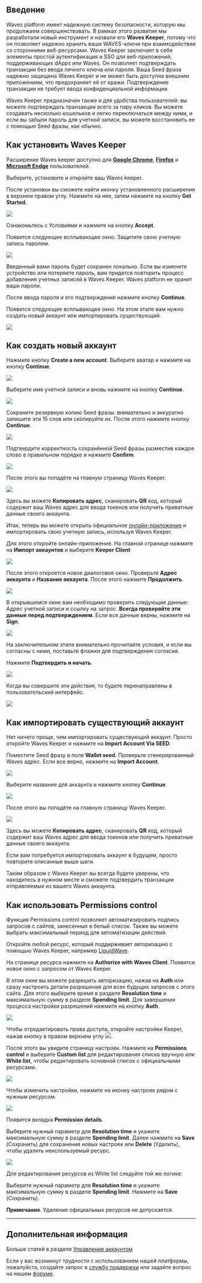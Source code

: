 ## Введение

Waves platform имеет надежную систему безопасности, которую мы продолжаем совершенствовать. В рамках этого развития мы разработали новый инструмент и назвали его **Waves Keeper**, потому что он позволяет надежно хранить ваши WAVES-ключи при взаимодействии со сторонними веб-ресурсами. Waves Keeper заключает в себе элементы простой аутентификация и SSO для веб-приложений, поддерживающих dApps или Waves. Он позволяет подтверждать транзакции без ввода личного ключа или пароля. Ваша Seed фраза надежно защищена Waves Keeper и не может быть доступна внешним приложениям, что предохраняет её от кражи. Подтверждение транзакции не требует ввода конфиденциальной информации.

Waves Keeper предназначен также и для удобства пользователей: вы можете подтверждать транзакции всего за пару кликов. Вы можете создавать несколько кошельков и легко переключаться между ними, и если вы забыли пароль для учетной записи, вы можете восстановить ее с помощью Seed фразы, как обычно.

## Как установить Waves Keeper

Расширение Waves keeper доступно для [**Google Chrome**](https://chrome.google.com/webstore/detail/waves-keeper/lpilbniiabackdjcionkobglmddfbcjo?hl=en), [**Firefox**](https://addons.mozilla.org/en-US/firefox/addon/waves-keeper/) и [**Microsoft Endge**](https://www.microsoft.com/ru-ru/p/waves-keeper/9npz1hrq32nt?rtc=1&activetab=pivot%3Aoverviewtab) пользователей.

Выберите, установите и откройте ваш Waves keeper.

После установки вы сможете найти иконку установленного расширения в верхнем правом углу. Нажмите на нее, затем нажмите на кнопку **Get Started**.

![](/_assets/waves_keeper_01.png)

Ознакомьтесь с Условиями и нажмите на кнопку **Accept**.

Появится следующее всплывающее окно.
Защитите свою учетную запись паролем.

![](/_assets/waves_keeper_02.png)

Введенный вами пароль будет сохранен локально. Если вы измените устройство или потеряете пароль, вам придется повторить процесс добавления учетных записей в Waves Keeper. Waves platform не хранит ваши пароли.

После ввода пароля и его подтверждения нажмите кнопку **Continue**.

Появится следующее всплывающее окно.
На этом этапе вам нужно создать новый аккаунт или импортировать существующий.

![](/_assets/waves_keeper_03.png)

## Как создать новый аккаунт

Нажмите кнопку **Create a new account**. Выберите аватар и нажмите на кнопку **Continue**.

![](/_assets/waves_keeper_04.png)

Выберите имя учетной записи и вновь нажмите на кнопку **Continue**.

![](/_assets/waves_keeper_05.png)

Сохраните резервную копию Seed фразы: внимательно и аккуратно запишите эти 15 слов или скопируйте их. После этого нажмите кнопку **Continue**.

![](/_assets/waves_keeper_06.png)

Подтвердите корректность сохранённой Seed фразы разместив каждое слово в правильном порядке и нажмите **Confirm**.

![](/_assets/waves_keeper_07.png)

После этого вы попадёте на главную страницу Waves Keeper.

![](/_assets/waves_keeper_08.png)

Здесь вы можете **Копировать адрес**, сканировать **QR** код, который содержит ваш Waves адрес для ввода токенов или получить приватные данные своего аккаунта.

Итак, теперь вы можете открыть официальное [онлайн-приложение](https://client.wavesplatform.com) и импортировать свою учетную запись, используя Waves Keeper.

Для этого откройте онлайн-приложение. На главной странице нажмите на **Импорт аккаунтов** и выберите **Keeper Client**

![](/_assets/waves_keeper_09.png)

После этого откроется новое диалоговое окно. Проверьте **Адрес аккаунта** и **Название аккаунта**. После этого нажмите **Продолжить**.

![](/_assets/waves_keeper_10.png)

В открывшемся окне вам необходимо проверить следующие данные: Адрес учетной записи и ссылку на запрос. **Всегда проверяйте эти данные перед подтверждением**. Если все данные верны, нажмите на **Sign**.

![](/_assets/waves_keeper_11.png)

На заключительном этапе внимательно прочитайте условия, и если вы согласны с ними, поставьте флажки для подтверждения согласия.

Нажмите **Подтвердить и начать**.

![](/_assets/waves_keeper_12.png)

Когда вы совершите эти действия, то будете перенаправлены в пользовательский интерфейс.

![](/_assets/waves_keeper_13.png)

## Как импортировать существующий аккаунт

Нет ничего проще, чем импортировать существующий аккаунт. Просто откройте Waves Keeper и нажмите на **Import Account Via SEED**.

Поместите Seed фразу в поле **Wallet seed**. Проверьте сгенерированный Waves адрес. Если все верно, нажмите на **Import Account**.

![](/_assets/waves_keeper_14.png)

Выберите название для аккаунта и нажмите кнопку **Continue**.

![](/_assets/waves_keeper_05.png)

После этого вы попадёте на главную страницу Waves Keeper.

![](/_assets/waves_keeper_08.png)

Здесь вы можете **Копировать адрес**, сканировать **QR** код, который содержит ваш Waves адрес для ввода токенов или получить приватные данные своего аккаунта.

Если вам потребуется импортировать аккаунт в будущем, просто повторите описанные выше шаги.

Таким образом с Waves Keeper вы всегда будете уверены, что находитесь в нужном месте и сможете подтвердить транзакции отправляемые из вашего Waves аккаунта.

## Как использовать Permissions control

Функция Permissions control позволяет автоматизировать подпись запросов с сайтов, занесенных в белый список. Также вы можете выбрать максимальный период для автоматизации действий.

Откройте любой ресурс, который поддерживает авторизацию с помощью Waves Keeper, например [LiquidWave](https://liquidwave.io/).

На странице ресурса нажмите на **Authorize with Waves Client**. Появится новое окно с запросом от Waves Keeper.

В этом окне вы можете разрешить авторизацию, нажав на **Auth** или сразу настроить детали разрешения для всех будущих запросов с этого сайта. Для этого выберите время в разделе **Resolution time** и максимальную сумму в разделе **Spending limit**.
Для завершения процесса настройки разрешений нажмите на кнопку **Auth**.

![](/_assets/waves_keeper_15.png)

Чтобы отредактировать права доступа, откройте настройки Keeper, нажав кнопку в правом верхнем углу ![](/_assets/waves_keeper_15.1.png).

После этого вы увидите страницу настроек. Нажмите на **Permissions control** и выберите **Custom list** для редактирования списка вручную или **White list**, чтобы редактировать основной список с официальными ресурсами.

![](/_assets/waves_keeper_15.2.png)

Чтобы изменить настройки, нажмите на иконку настроек рядом с нужным ресурсом.

![](/_assets/waves_keeper_16.png)

Появится вкладка **Permission details**.

Выберите нужный параметр для  **Resolution time** и укажите максимальную сумму в разделе **Spending limit**. Далее нажмите на **Save** (Сохранить) для сохранения новых настроек или **Delete** (Удалить), чтобы удалить неиспользуемый ресурс.

![](/_assets/waves_keeper_17.png)

Для редактирования ресурсов из White list следуйте той же логике:

Выберите нужный параметр для **Resolution time** и укажите максимальную сумму в разделе **Spending limit**. Нажмите на **Save** (Сохранить).

**Примечание**. Удаление официальных ресурсов не допускается.

___

## Дополнительная информация

Больше статей в разделе [Управление аккаунтом](/waves-client/account-management.md)

Если у вас возникнут трудности с использованием нашей платформы, пожалуйста, создайте запрос в [службу поддержки](https://support.wavesplatform.com/) или задайте вопрос на нашем [форуме](https://forum.wavesplatform.com/).
